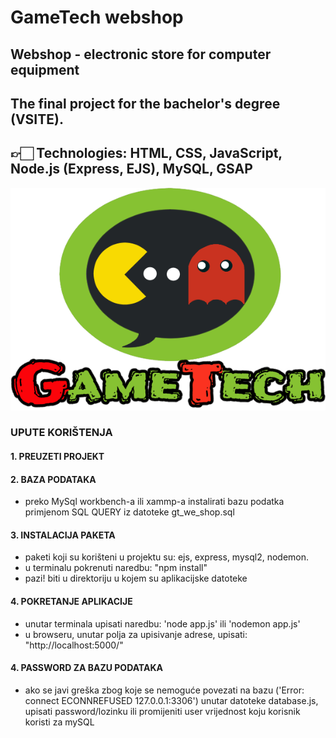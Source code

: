 # GameTech webshop

## Webshop - electronic store for computer equipment

## The final project for the bachelor's degree (VSITE).

## 👉🏻 Technologies: HTML, CSS, JavaScript, Node.js (Express, EJS),  MySQL, GSAP

![alt text](https://github.com/kruno-buki/gt_webshop_zavrsni/blob/main//public/IMG/git_prikaz.png?raw=true)

### UPUTE KORIŠTENJA

#### 1. PREUZETI PROJEKT

#### 2. BAZA PODATAKA

- preko MySql workbench-a ili xammp-a instalirati bazu podatka primjenom SQL QUERY iz datoteke gt_we_shop.sql

#### 3. INSTALACIJA PAKETA

- paketi koji su korišteni u projektu su: ejs, express, mysql2, nodemon.
- u terminalu pokrenuti naredbu: "npm install"
- pazi! biti u direktoriju u kojem su aplikacijske datoteke

#### 4. POKRETANJE APLIKACIJE

- unutar terminala upisati naredbu: 'node app.js' ili 'nodemon app.js'
- u browseru, unutar polja za upisivanje adrese, upisati: "http://localhost:5000/"

#### 4. PASSWORD ZA BAZU PODATAKA

- ako se javi greška zbog koje se nemoguće povezati na bazu ('Error: connect ECONNREFUSED 127.0.0.1:3306') unutar datoteke database.js, upisati password/lozinku ili promijeniti user vrijednost koju korisnik koristi za mySQL
